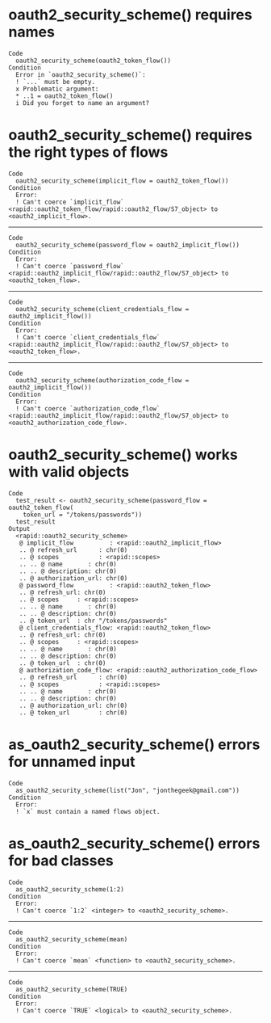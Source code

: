 # oauth2_security_scheme() requires names

    Code
      oauth2_security_scheme(oauth2_token_flow())
    Condition
      Error in `oauth2_security_scheme()`:
      ! `...` must be empty.
      x Problematic argument:
      * ..1 = oauth2_token_flow()
      i Did you forget to name an argument?

# oauth2_security_scheme() requires the right types of flows

    Code
      oauth2_security_scheme(implicit_flow = oauth2_token_flow())
    Condition
      Error:
      ! Can't coerce `implicit_flow` <rapid::oauth2_token_flow/rapid::oauth2_flow/S7_object> to <oauth2_implicit_flow>.

---

    Code
      oauth2_security_scheme(password_flow = oauth2_implicit_flow())
    Condition
      Error:
      ! Can't coerce `password_flow` <rapid::oauth2_implicit_flow/rapid::oauth2_flow/S7_object> to <oauth2_token_flow>.

---

    Code
      oauth2_security_scheme(client_credentials_flow = oauth2_implicit_flow())
    Condition
      Error:
      ! Can't coerce `client_credentials_flow` <rapid::oauth2_implicit_flow/rapid::oauth2_flow/S7_object> to <oauth2_token_flow>.

---

    Code
      oauth2_security_scheme(authorization_code_flow = oauth2_implicit_flow())
    Condition
      Error:
      ! Can't coerce `authorization_code_flow` <rapid::oauth2_implicit_flow/rapid::oauth2_flow/S7_object> to <oauth2_authorization_code_flow>.

# oauth2_security_scheme() works with valid objects

    Code
      test_result <- oauth2_security_scheme(password_flow = oauth2_token_flow(
        token_url = "/tokens/passwords"))
      test_result
    Output
      <rapid::oauth2_security_scheme>
       @ implicit_flow          : <rapid::oauth2_implicit_flow>
       .. @ refresh_url      : chr(0) 
       .. @ scopes           : <rapid::scopes>
       .. .. @ name       : chr(0) 
       .. .. @ description: chr(0) 
       .. @ authorization_url: chr(0) 
       @ password_flow          : <rapid::oauth2_token_flow>
       .. @ refresh_url: chr(0) 
       .. @ scopes     : <rapid::scopes>
       .. .. @ name       : chr(0) 
       .. .. @ description: chr(0) 
       .. @ token_url  : chr "/tokens/passwords"
       @ client_credentials_flow: <rapid::oauth2_token_flow>
       .. @ refresh_url: chr(0) 
       .. @ scopes     : <rapid::scopes>
       .. .. @ name       : chr(0) 
       .. .. @ description: chr(0) 
       .. @ token_url  : chr(0) 
       @ authorization_code_flow: <rapid::oauth2_authorization_code_flow>
       .. @ refresh_url      : chr(0) 
       .. @ scopes           : <rapid::scopes>
       .. .. @ name       : chr(0) 
       .. .. @ description: chr(0) 
       .. @ authorization_url: chr(0) 
       .. @ token_url        : chr(0) 

# as_oauth2_security_scheme() errors for unnamed input

    Code
      as_oauth2_security_scheme(list("Jon", "jonthegeek@gmail.com"))
    Condition
      Error:
      ! `x` must contain a named flows object.

# as_oauth2_security_scheme() errors for bad classes

    Code
      as_oauth2_security_scheme(1:2)
    Condition
      Error:
      ! Can't coerce `1:2` <integer> to <oauth2_security_scheme>.

---

    Code
      as_oauth2_security_scheme(mean)
    Condition
      Error:
      ! Can't coerce `mean` <function> to <oauth2_security_scheme>.

---

    Code
      as_oauth2_security_scheme(TRUE)
    Condition
      Error:
      ! Can't coerce `TRUE` <logical> to <oauth2_security_scheme>.


